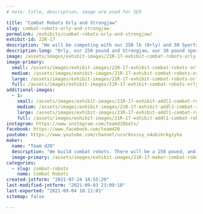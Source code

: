 ```yaml
---
# note: title, description, image are used for SEO

title: "Combat Robots Orly and Strongjaw"
slug: combat-robots-orly-and-strongjaw
permalink: /exhibits/combat-robots-orly-and-strongjaw/
exhibit-id: 21R-17
description: "We will be competing with our 250 lb (Orly) and 30 Sportsman (Strongjaw) bots at Robot Ruckus. "
description-long: "Orly, our 250 pound and Strongjaw, our 30 pound sportsman combat robots will be competing this year in Robot Ruckus. Orly is a turtle whose shell raises and lowers to hug its opponents. Strongjaw is a traditional wedge bot that will be slightly elongated. This will also be our first time at Robot Ruckus. "
image: /assets/images/exhibit-images/21R-17-exhibit-combat-robots-orly-and-strongjaw-20210724-174802-large.jpg
image-primary: 
  small: /assets/images/exhibit-images/21R-17-exhibit-combat-robots-orly-and-strongjaw-20210724-174802-small.jpg
  medium: /assets/images/exhibit-images/21R-17-exhibit-combat-robots-orly-and-strongjaw-20210724-174802-medium.jpg
  large: /assets/images/exhibit-images/21R-17-exhibit-combat-robots-orly-and-strongjaw-20210724-174802-large.jpg
  full: /assets/images/exhibit-images/21R-17-exhibit-combat-robots-orly-and-strongjaw-20210724-174802-full.jpg
additional-images: 
  - 1:
    small: /assets/images/exhibit-images/21R-17-exhibit-addl1-combat-robots-orly-and-strongjaw-44-teamd20-logo-white-345-small.png
    medium: /assets/images/exhibit-images/21R-17-exhibit-addl1-combat-robots-orly-and-strongjaw-44-teamd20-logo-white-345-medium.png
    large: /assets/images/exhibit-images/21R-17-exhibit-addl1-combat-robots-orly-and-strongjaw-44-teamd20-logo-white-345-large.png
    full: /assets/images/exhibit-images/21R-17-exhibit-addl1-combat-robots-orly-and-strongjaw-44-teamd20-logo-white-345-full.png
instagram: https://www.instagram.com/teamd20bots/
facebook: https://www.facebook.com/teamd20
youtube: https://www.youtube.com/channel/ucur8xvssy_n4akikckgzyha
maker: 
  name: "Team d20"
  description: "We build combat robots. There will be a 250 pound, and 30 pound sportsman class bots at this event. "
  image-primary: /assets/images/exhibit-images/21R-17-maker-combat-robots-orly-and-strongjaw-teamd20-logo-white-medium.png
categories: 
  - slug: combat-robots
    name: Combat Robots
created-jotform: "2021-07-24 18:55:20"
last-modified-jotform: "2021-09-03 23:09:18"
last-exported: "2021-09-04 10:11:01"
sitemap: false

---
```

